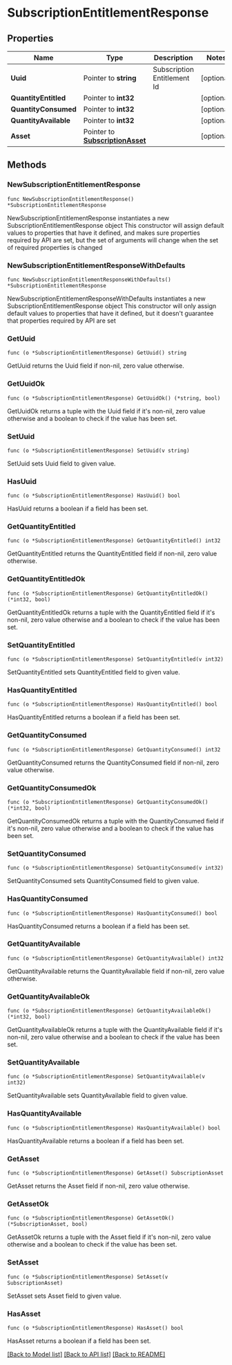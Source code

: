 # SubscriptionEntitlementResponse

## Properties

Name | Type | Description | Notes
------------ | ------------- | ------------- | -------------
**Uuid** | Pointer to **string** | Subscription Entitlement Id | [optional] 
**QuantityEntitled** | Pointer to **int32** |  | [optional] 
**QuantityConsumed** | Pointer to **int32** |  | [optional] 
**QuantityAvailable** | Pointer to **int32** |  | [optional] 
**Asset** | Pointer to [**SubscriptionAsset**](SubscriptionAsset.md) |  | [optional] 

## Methods

### NewSubscriptionEntitlementResponse

`func NewSubscriptionEntitlementResponse() *SubscriptionEntitlementResponse`

NewSubscriptionEntitlementResponse instantiates a new SubscriptionEntitlementResponse object
This constructor will assign default values to properties that have it defined,
and makes sure properties required by API are set, but the set of arguments
will change when the set of required properties is changed

### NewSubscriptionEntitlementResponseWithDefaults

`func NewSubscriptionEntitlementResponseWithDefaults() *SubscriptionEntitlementResponse`

NewSubscriptionEntitlementResponseWithDefaults instantiates a new SubscriptionEntitlementResponse object
This constructor will only assign default values to properties that have it defined,
but it doesn't guarantee that properties required by API are set

### GetUuid

`func (o *SubscriptionEntitlementResponse) GetUuid() string`

GetUuid returns the Uuid field if non-nil, zero value otherwise.

### GetUuidOk

`func (o *SubscriptionEntitlementResponse) GetUuidOk() (*string, bool)`

GetUuidOk returns a tuple with the Uuid field if it's non-nil, zero value otherwise
and a boolean to check if the value has been set.

### SetUuid

`func (o *SubscriptionEntitlementResponse) SetUuid(v string)`

SetUuid sets Uuid field to given value.

### HasUuid

`func (o *SubscriptionEntitlementResponse) HasUuid() bool`

HasUuid returns a boolean if a field has been set.

### GetQuantityEntitled

`func (o *SubscriptionEntitlementResponse) GetQuantityEntitled() int32`

GetQuantityEntitled returns the QuantityEntitled field if non-nil, zero value otherwise.

### GetQuantityEntitledOk

`func (o *SubscriptionEntitlementResponse) GetQuantityEntitledOk() (*int32, bool)`

GetQuantityEntitledOk returns a tuple with the QuantityEntitled field if it's non-nil, zero value otherwise
and a boolean to check if the value has been set.

### SetQuantityEntitled

`func (o *SubscriptionEntitlementResponse) SetQuantityEntitled(v int32)`

SetQuantityEntitled sets QuantityEntitled field to given value.

### HasQuantityEntitled

`func (o *SubscriptionEntitlementResponse) HasQuantityEntitled() bool`

HasQuantityEntitled returns a boolean if a field has been set.

### GetQuantityConsumed

`func (o *SubscriptionEntitlementResponse) GetQuantityConsumed() int32`

GetQuantityConsumed returns the QuantityConsumed field if non-nil, zero value otherwise.

### GetQuantityConsumedOk

`func (o *SubscriptionEntitlementResponse) GetQuantityConsumedOk() (*int32, bool)`

GetQuantityConsumedOk returns a tuple with the QuantityConsumed field if it's non-nil, zero value otherwise
and a boolean to check if the value has been set.

### SetQuantityConsumed

`func (o *SubscriptionEntitlementResponse) SetQuantityConsumed(v int32)`

SetQuantityConsumed sets QuantityConsumed field to given value.

### HasQuantityConsumed

`func (o *SubscriptionEntitlementResponse) HasQuantityConsumed() bool`

HasQuantityConsumed returns a boolean if a field has been set.

### GetQuantityAvailable

`func (o *SubscriptionEntitlementResponse) GetQuantityAvailable() int32`

GetQuantityAvailable returns the QuantityAvailable field if non-nil, zero value otherwise.

### GetQuantityAvailableOk

`func (o *SubscriptionEntitlementResponse) GetQuantityAvailableOk() (*int32, bool)`

GetQuantityAvailableOk returns a tuple with the QuantityAvailable field if it's non-nil, zero value otherwise
and a boolean to check if the value has been set.

### SetQuantityAvailable

`func (o *SubscriptionEntitlementResponse) SetQuantityAvailable(v int32)`

SetQuantityAvailable sets QuantityAvailable field to given value.

### HasQuantityAvailable

`func (o *SubscriptionEntitlementResponse) HasQuantityAvailable() bool`

HasQuantityAvailable returns a boolean if a field has been set.

### GetAsset

`func (o *SubscriptionEntitlementResponse) GetAsset() SubscriptionAsset`

GetAsset returns the Asset field if non-nil, zero value otherwise.

### GetAssetOk

`func (o *SubscriptionEntitlementResponse) GetAssetOk() (*SubscriptionAsset, bool)`

GetAssetOk returns a tuple with the Asset field if it's non-nil, zero value otherwise
and a boolean to check if the value has been set.

### SetAsset

`func (o *SubscriptionEntitlementResponse) SetAsset(v SubscriptionAsset)`

SetAsset sets Asset field to given value.

### HasAsset

`func (o *SubscriptionEntitlementResponse) HasAsset() bool`

HasAsset returns a boolean if a field has been set.


[[Back to Model list]](../README.md#documentation-for-models) [[Back to API list]](../README.md#documentation-for-api-endpoints) [[Back to README]](../README.md)


